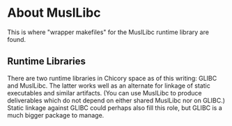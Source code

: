 # About MuslLibc

This is where "wrapper makefiles" for the MuslLibc runtime library are found.

## Runtime Libraries

There are two runtime libraries in Chicory space as of this writing:
GLIBC and MuslLibc. The latter works well as an alternate for linkage
of static executables and similar artifacts. (You can use MuslLibc
to produce deliverables which do not depend on either shared MuslLibc
nor on GLIBC.) Static linkage against GLIBC could perhaps also fill
this role, but GLIBC is a much bigger package to manage.


